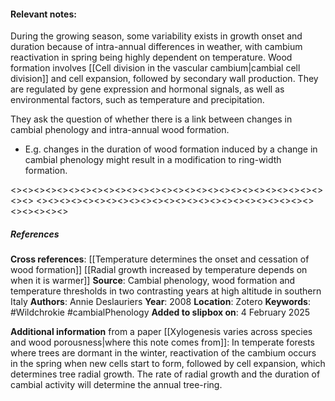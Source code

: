 #### **Relevant notes**:
During the growing season, some variability exists in growth onset and duration because of intra-annual differences in weather, with cambium reactivation in spring being highly dependent on temperature. 
Wood formation involves [[Cell division in the vascular cambium|cambial cell division]] and cell expansion, followed by secondary wall production. They are regulated by gene expression and hormonal signals, as well as environmental factors, such as temperature and precipitation. 

They ask the question of whether there is a link between changes in cambial phenology and intra-annual wood formation.
- E.g. changes in the duration of wood formation induced by a change in cambial phenology might result in a modification to ring-width formation.


<><><><><><><><><><><><><><><><><><><><><><><><><><><><><>
<><><><><><><><><><><><><><><><><><><><><><><><><><><><><>
##### References 
**Cross references**:
[[Temperature determines the onset and cessation of wood formation]]
[[Radial growth increased by temperature depends on when it is warmer]]
**Source**: Cambial phenology, wood formation and temperature thresholds in two contrasting years at high altitude in southern Italy
**Authors**: Annie Deslauriers
**Year**: 2008
**Location**: Zotero
**Keywords**: #Wildchrokie #cambialPhenology
**Added to slipbox on**: 4 February 2025


**Additional information** from a paper [[Xylogenesis varies across species and wood porousness|where this note comes from]]: In temperate forests where trees are dormant in the winter, reactivation of the cambium occurs in the spring when new cells start to form, followed by cell expansion, which determines tree radial growth. The rate of radial growth and the duration of cambial activity will determine the annual tree-ring. 
